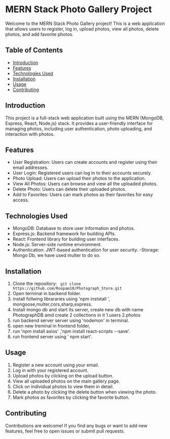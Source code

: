 # MERN Stack Photo Gallery Project

Welcome to the MERN Stack Photo Gallery project! This is a web application that allows users to register, log in, upload photos, view all photos, delete photos, and add favorite photos.

## Table of Contents

- [Introduction](#introduction)
- [Features](#features)
- [Technologies Used](#technologies-used)
- [Installation](#installation)
- [Usage](#usage)
- [Contributing](#contributing)

## Introduction

This project is a full-stack web application built using the MERN (MongoDB, Express, React, Node.js) stack. It provides a user-friendly interface for managing photos, including user authentication, photo uploading, and interaction with photos.

## Features

- User Registration: Users can create accounts and register using their email addresses.
- User Login: Registered users can log in to their accounts securely.
- Photo Upload: Users can upload their photos to the application.
- View All Photos: Users can browse and view all the uploaded photos.
- Delete Photo: Users can delete their uploaded photos.
- Add to Favorites: Users can mark photos as their favorites for easy access.

## Technologies Used

- MongoDB: Database to store user information and photos.
- Express.js: Backend framework for building APIs.
- React: Frontend library for building user interfaces.
- Node.js: Server-side runtime environment.
- Authentication: JWT-based authentication for user security.
-Storage: Mongo Db, we have used multer to do so.

## Installation

1. Clone the repository: ` git clone https://github.com/Roopam10/Photograph_Store.git`
2. Open terminal in backend folder.
3. install follwing librararies using 'npm inststall <libraryname>', mongoose,multer,cors,sharp,express.
4. Install mongo db and start its server, create new db with name PhotographDB amd create 2 collections in it
     1.users
     2.photos
5. run backend server server using 'nodemon' in terminal.
6. open new treminal in frontend folder,
7. run 'npm install axios' ,'npm install react-scripts --save'.
8. run frontend server using ' npm start'.


## Usage

1. Register a new account using your email.
2. Log in with your registered account.
3. Upload photos by clicking on the upload button.
4. View all uploaded photos on the main gallery page.
5. Click on individual photos to view them in detail.
6. Delete a photo by clicking the delete button when viewing the photo.
7. Mark photos as favorites by clicking the favorite button.

## Contributing

Contributions are welcome! If you find any bugs or want to add new features, feel free to open issues or submit pull requests.
